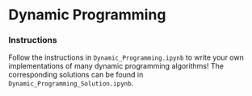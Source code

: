 # Dynamic Programming

### Instructions

Follow the instructions in `Dynamic_Programming.ipynb` to write your own implementations of many dynamic programming algorithms!  The corresponding solutions can be found in `Dynamic_Programming_Solution.ipynb`.  

